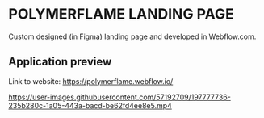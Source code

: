 # POLYMERFLAME LANDING PAGE
Custom designed (in Figma) landing page and developed in Webflow.com.

## Application preview
Link to website: https://polymerflame.webflow.io/


https://user-images.githubusercontent.com/57192709/197777736-235b280c-1a05-443a-bacd-be62fd4ee8e5.mp4

